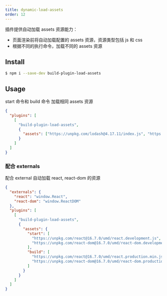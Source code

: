 ```yaml
---
title: dynamic-load-assets
order: 12
---
```


插件提供自动加载 assets 资源能力：

- 页面渲染前将自动加载配置的 assets 资源，资源类型包括 js 和 css
- 根据不同的执行命令，加载不同的 assets 资源

## Install

```bash
$ npm i --save-dev build-plugin-load-assets
```

## Usage

start 命令和 build 命令 加载相同 assets 资源

```json
{
  "plugins": [
    [
      "build-plugin-load-assets",
      {
        "assets": ["https://unpkg.com/lodash@4.17.11/index.js", "https://url/global.css"]
      }
    ]
  ]
}
```

### 配合 externals

配合 external 自动加载 react, react-dom 的资源

```json
{
  "externals": {
    "react": "window.React",
    "react-dom": "window.ReactDOM"
  },
  "plugins": [
    [
      "build-plugin-load-assets",
      {
        "assets": {
          "start": [
            "https://unpkg.com/react@16.7.0/umd/react.development.js",
            "https://unpkg.com/react-dom@16.7.0/umd/react-dom.development.js"
          ],
          "build": [
            "https://unpkg.com/react@16.7.0/umd/react.production.min.js",
            "https://unpkg.com/react-dom@16.7.0/umd/react-dom.production.min.js"
          ]
        }
      }
    ]
  ]
}
```

